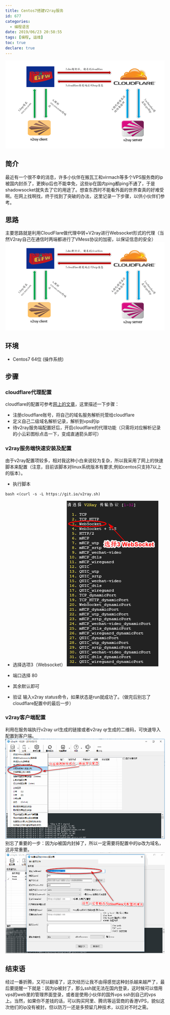 ```yaml
---
title: Centos7搭建V2ray服务
id: 677
categories:
  - 编程语言
date: 2019/06/23 20:58:55        
tags: [编程, 运维]
toc: true
declare: true
---
```


![img](/img/xjy/p59000.png)<br/>

## 简介

最近有一个很不幸的消息，许多小伙伴在搬瓦工和virmach等多个VPS服务商的ip被国内封杀了，更换ip后也不能幸免，这些ip在国内ping都ping不通了，于是shadowsocket就失去了它的用途了。想查东西时不能看外面的世界查真的好难受啊。在网上找啊找，终于找到了突破的办法，这里记录一下步骤，以供小伙伴们参考。

<!--more-->
## 思路
主要思路就是利用CloudFlare做代理中转+V2ray进行Websocket形式的代理（当然V2ray自己在通信时两端都进行了VMess协议的加密，以保证信息的安全）
![img](/img/xjy/p59001.png)<br/>
## 环境

+ Centos7 64位 (操作系统)

## 步骤
### cloudflare代理配置
cloudflare的配置可参考[网上的文章](https://blog.csdn.net/pengchengxue110/article/details/80276022)，这里描述一下步骤：
+ 注册cloudflare账号，将自己的域名服务解析托管给cloudflare
+ 定义自己二级域名解析记录，解析到vps的ip
+ 待v2ray服务端配置好后，开启cloudflare的代理功能（只需将对应解析记录的小云彩图标点击一下，变成直通箭头即可）

### v2ray服务端快速安装及配置
由于v2ray配置项较多，相对我这种小白来说较为复杂，所以我采用了网上的快速脚本来配置（注意，目前该脚本对linux系统版本有要求,例如centos只支持7以上的版本）。
+ 执行脚本
``` shell
bash <(curl -s -L https://git.io/v2ray.sh)
```

+ 选择选项3（Websocket）
![img](/img/xjy/p59006.png)<br/>
+ 端口选择 80

+ 其余默认即可

+ 验证
输入v2ray status命令，如果状态是run就成功了。（做完后别忘了cloudflare配置中的最后一步）
### v2ray客户端配置
利用在服务端执行v2ray url生成的链接或者v2ray qr生成的二维码，可快速导入配置到客户端。
![img](/img/xjy/p59002.png)<br/>
别忘了重要的一步：因为ip被国内封掉了，所以一定需要将配置中的ip改为域名，这非常重要。
![img](/img/xjy/p59003.png)<br/>

## 结束语
经过一番折腾，又可以翻墙了，这次经历让我不由得感觉这种封杀越来越严了，最后要提醒一下就是：因为ip被封了，那么ssh就无法在国内登录，这时候可以借用vps的web里的管理界面登录，或者是使用小伙伴的国外vps ssh到自己的vps上。当然，如果你不差钱的话，可以购买阿里、腾讯等运营商的香港VPS，貌似这次他们的ip没有被封，但以防万一还是多预留几种技术，以应对不时之需。

